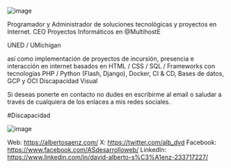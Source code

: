 

![image](https://user-images.githubusercontent.com/29576337/211731189-9f8c863f-3538-4c53-87c8-6b299a5ab0e7.png)

Programador y Administrador de soluciones tecnológicas y proyectos en Internet.
CEO Proyectos Informáticos en 
@MultihostE

UNED / UMichigan 

así como implementación de proyectos de incursión, presencia e interacción en internet basados en HTML / CSS / SQL / Frameworks con tecnologías PHP / Python (Flash, Django), Docker, CI & CD, Bases de datos, GCP y OCI
Discapacidad Visual 

Si deseas ponerte en contacto no dudes en escribirme al email o saludar a través de cualquiera de los enlaces a mis redes sociales. 

#Discapacidad

![image](https://user-images.githubusercontent.com/29576337/211731523-c4cd54e0-b236-4ed6-86de-3ae4bde75757.png)

Web: https://albertosaenz.com/
X: https://twitter.com/alb_dvd
Facebook: https://www.facebook.com/ASdesarrolloweb/
LinkedIn: https://www.linkedin.com/in/david-alberto-s%C3%A1enz-233717227/
